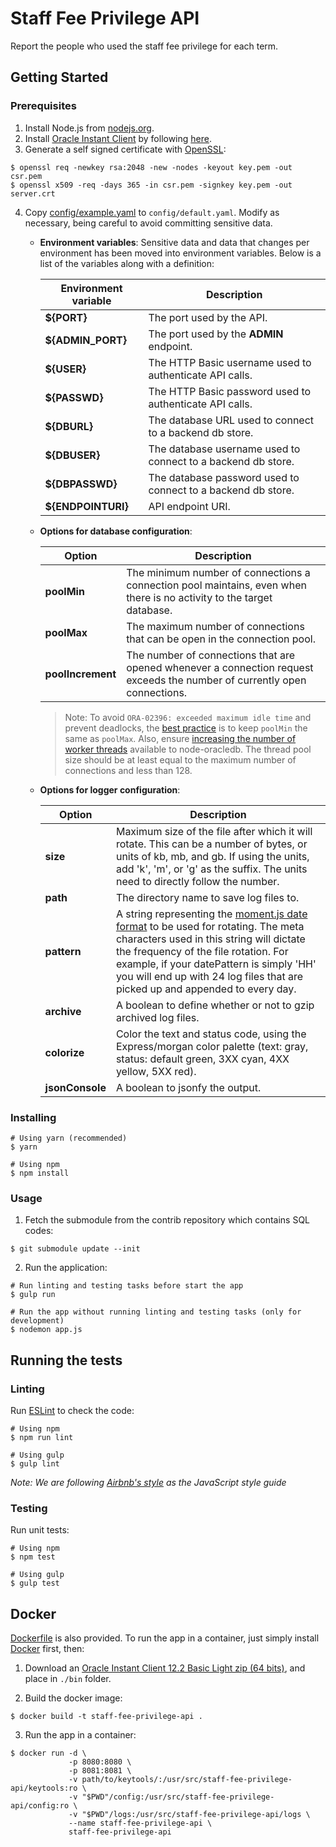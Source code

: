 # Staff Fee Privilege API

Report the people who used the staff fee privilege for each term.

## Getting Started

### Prerequisites

1. Install Node.js from [nodejs.org](https://nodejs.org/en/).
2. Install [Oracle Instant Client](http://www.oracle.com/technetwork/database/database-technologies/instant-client/overview/index.html) by following [here](https://oracle.github.io/odpi/doc/installation.html).
3. Generate a self signed certificate with [OpenSSL](https://www.openssl.org/):

  ```
  $ openssl req -newkey rsa:2048 -new -nodes -keyout key.pem -out csr.pem
  $ openssl x509 -req -days 365 -in csr.pem -signkey key.pem -out server.crt
  ```

4. Copy [config/example.yaml](config/example.yaml) to `config/default.yaml`. Modify as necessary, being careful to avoid committing sensitive data.

    * **Environment variables**: Sensitive data and data that changes per environment has been moved into environment variables. Below is a list of the variables along with a definition:

        | Environment variable | Description |
        | -------------------- | ----------- |
        | **${PORT}** | The port used by the API. |
        | **${ADMIN_PORT}** | The port used by the **ADMIN** endpoint. |
        | **${USER}** | The HTTP Basic username used to authenticate API calls. |
        | **${PASSWD}** | The HTTP Basic password used to authenticate API calls. |
        | **${DBURL}** | The database URL used to connect to a backend db store. |
        | **${DBUSER}** | The database username used to connect to a backend db store. |
        | **${DBPASSWD}** | The database password used to connect to a backend db store. |
        | **${ENDPOINTURI}** | API endpoint URI. |

    * **Options for database configuration**:

        | Option | Description |
        | ------ | ----------- |
        | **poolMin** | The minimum number of connections a connection pool maintains, even when there is no activity to the target database. |
        | **poolMax** | The maximum number of connections that can be open in the connection pool. |
        | **poolIncrement** | The number of connections that are opened whenever a connection request exceeds the number of currently open connections. |

        > Note: To avoid `ORA-02396: exceeded maximum idle time` and prevent deadlocks, the [best practice](https://github.com/oracle/node-oracledb/issues/928#issuecomment-398238519) is to keep `poolMin` the same as `poolMax`. Also, ensure [increasing the number of worker threads](https://github.com/oracle/node-oracledb/blob/node-oracledb-v1/doc/api.md#-82-connections-and-number-of-threads) available to node-oracledb. The thread pool size should be at least equal to the maximum number of connections and less than 128.

    * **Options for logger configuration**:

        | Option | Description |
        | ------ | ----------- |
        | **size** | Maximum size of the file after which it will rotate. This can be a number of bytes, or units of kb, mb, and gb. If using the units, add 'k', 'm', or 'g' as the suffix. The units need to directly follow the number. |
        | **path** | The directory name to save log files to. |
        | **pattern** | A string representing the [moment.js date format](https://momentjs.com/docs/#/displaying/format/) to be used for rotating. The meta characters used in this string will dictate the frequency of the file rotation. For example, if your datePattern is simply 'HH' you will end up with 24 log files that are picked up and appended to every day. |
        | **archive** | A boolean to define whether or not to gzip archived log files. |
        | **colorize** | Color the text and status code, using the Express/morgan color palette (text: gray, status: default green, 3XX cyan, 4XX yellow, 5XX red). |
        | **jsonConsole** | A boolean to jsonfy the output. |


### Installing

```shell
# Using yarn (recommended)
$ yarn

# Using npm
$ npm install
```

### Usage

1. Fetch the submodule from the contrib repository which contains SQL codes:

  ```
  $ git submodule update --init
  ```

2. Run the application:

  ```shell
  # Run linting and testing tasks before start the app
  $ gulp run

  # Run the app without running linting and testing tasks (only for development)
  $ nodemon app.js
  ```

## Running the tests

### Linting

Run [ESLint](https://eslint.org/) to check the code:

```shell
# Using npm
$ npm run lint

# Using gulp
$ gulp lint
```

_Note: We are following [Airbnb's style](https://github.com/airbnb/javascript) as the JavaScript style guide_

### Testing

Run unit tests:

```shell
# Using npm
$ npm test

# Using gulp
$ gulp test
```

## Docker

[Dockerfile](Dockerfile) is also provided. To run the app in a container, just simply install [Docker](https://www.docker.com/) first, then:

1. Download an [Oracle Instant Client 12.2 Basic Light zip (64 bits)](http://www.oracle.com/technetwork/topics/linuxx86-64soft-092277.html), and place in `./bin` folder.

2. Build the docker image:

  ```shell
  $ docker build -t staff-fee-privilege-api .
  ```

3. Run the app in a container:

  ```shell
  $ docker run -d \
               -p 8080:8080 \
               -p 8081:8081 \
               -v path/to/keytools/:/usr/src/staff-fee-privilege-api/keytools:ro \
               -v "$PWD"/config:/usr/src/staff-fee-privilege-api/config:ro \
               -v "$PWD"/logs:/usr/src/staff-fee-privilege-api/logs \
               --name staff-fee-privilege-api \
               staff-fee-privilege-api
  ```
